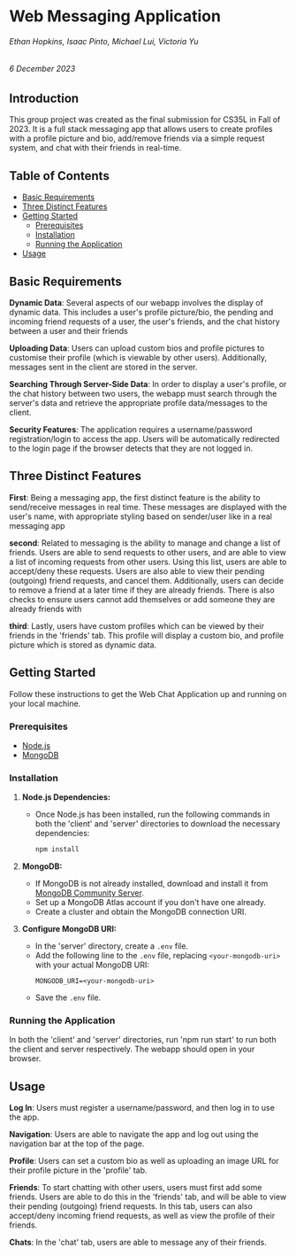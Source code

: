 # Web Messaging Application

###### Ethan Hopkins, Isaac Pinto, Michael Lui, Victoria Yu
###### 6 December 2023

## Introduction

This group project was created as the final submission for
CS35L in Fall of 2023. It is a full stack messaging app that
allows users to create profiles with a profile picture and bio, add/remove friends via a simple request system, and chat with their friends in real-time.

## Table of Contents

- [Basic Requirements](#basic-requirements)
- [Three Distinct Features](#three-distinct-features)
- [Getting Started](#getting-started)
  - [Prerequisites](#prerequisites)
  - [Installation](#installation)
  - [Running the Application](#running-the-application)
- [Usage](#usage)


## Basic Requirements

**Dynamic Data**: Several aspects of our webapp involves the display of dynamic data. This includes a user's profile picture/bio, the pending and incoming friend requests of a user, the user's friends, and the chat history between a user and their friends

**Uploading Data**: Users can upload custom bios and profile pictures to customise their profile (which is viewable by other users). Additionally, messages sent in the client are stored in the server.

**Searching Through Server-Side Data**: In order to display a user's profile, or the chat history between two users, the webapp must search through the server's data and retrieve the appropriate profile data/messages to the client.

**Security Features**: The application requires a username/password registration/login to access the app. Users will be automatically redirected to the login page if the browser detects that they are not logged in.

## Three Distinct Features

**First**: Being a messaging app, the first distinct feature is the ability to send/receive messages in real time. These messages are displayed with the user's name, with appropriate styling based on sender/user like in a real messaging app

**second**: Related to messaging is the ability to manage and change a list of friends. Users are able to send requests to other users, and are able to view a list of incoming requests from other users. Using this list, users are able to accept/deny these requests. Users are also able to view their pending (outgoing) friend requests, and cancel them. Additionally, users can decide to remove a friend at a later time if they are already friends. There is also checks to ensure users cannot add themselves or add someone they are already friends with

**third**: Lastly, users have custom profiles which can be viewed by their friends in the 'friends' tab. This profile will display a custom bio, and profile picture which is stored as dynamic data.

## Getting Started

Follow these instructions to get the Web Chat Application up and running on your local machine.

### Prerequisites
- [Node.js](https://nodejs.org/en/download/)
- [MongoDB](https://www.mongodb.com/try/download/community)

### Installation

1. **Node.js Dependencies:**
   - Once Node.js has been installed, run the following commands in both the 'client' and 'server' directories to download the necessary dependencies:
     ```bash
     npm install
     ```

2. **MongoDB:**
   - If MongoDB is not already installed, download and install it from [MongoDB Community Server](https://www.mongodb.com/try/download/community).
   - Set up a MongoDB Atlas account if you don't have one already.
   - Create a cluster and obtain the MongoDB connection URI.
   
3. **Configure MongoDB URI:**
   - In the 'server' directory, create a `.env` file.
   - Add the following line to the `.env` file, replacing `<your-mongodb-uri>` with your actual MongoDB URI:
     ```plaintext
     MONGODB_URI=<your-mongodb-uri>
     ```
   - Save the `.env` file.

### Running the Application

In both the 'client' and 'server' directories, run 'npm run start' to run both the client and server respectively. The webapp should open in your browser.

## Usage

**Log In**: Users must register a username/password, and then log in to use the app.

**Navigation**: Users are able to navigate the app and log out using the navigation bar at the top of the page.

**Profile**: Users can set a custom bio as well as uploading an image URL for their profile picture in the 'profile' tab.

**Friends**: To start chatting with other users, users must first add some friends. Users are able to do this in the 'friends' tab, and will be able to view their pending (outgoing) friend requests. In this tab, users can also accept/deny incoming friend requests, as well as view the profile of their friends.

**Chats**: In the 'chat' tab, users are able to message any of their friends.
